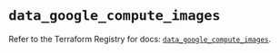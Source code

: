 # `data_google_compute_images`

Refer to the Terraform Registry for docs: [`data_google_compute_images`](https://registry.terraform.io/providers/hashicorp/google/6.42.0/docs/data-sources/compute_images).
